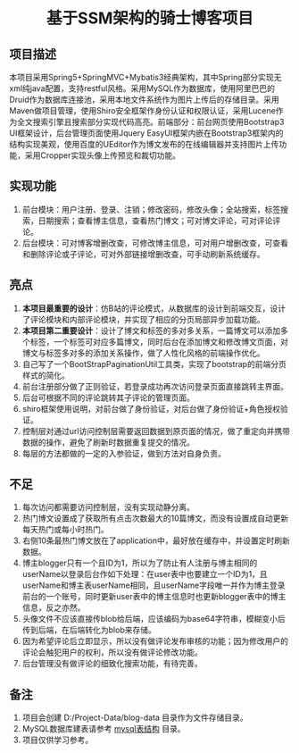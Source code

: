 <h1 align="center">基于SSM架构的骑士博客项目</h1>

## 项目描述
本项目采用Spring5+SpringMVC+Mybatis3经典架构，其中Spring部分实现无xml纯java配置，支持restful风格。采用MySQL作为数据库，使用阿里巴巴的Druid作为数据库连接池，采用本地文件系统作为图片上传后的存储目录。采用Maven做项目管理，使用Shiro安全框架作身份认证和权限认证，采用Lucene作为全文搜索引擎且搜索部分实现代码高亮。前端部分：前台网页使用Bootstrap3 UI框架设计，后台管理页面使用Jquery EasyUI框架内嵌在Bootstrap3框架内的结构实现美观，使用百度的UEditor作为博文发布的在线编辑器并支持图片上传功能，采用Cropper实现头像上传预览和裁切功能。

## 实现功能

1. 前台模块：用户注册、登录、注销；修改密码，修改头像；全站搜索，标签搜索，日期搜索；查看博主信息，查看热门博文；可对博文评论，可对评论评论。
2. 后台模块：可对博客增删改查，可修改博主信息，可对用户增删改查，可查看和删除评论或子评论，可对外部链接增删改查，可手动刷新系统缓存。

## 亮点

1. **本项目最重要的设计**：仿B站的评论模式，从数据库的设计到前端交互，设计了评论模块和内部评论模块，并实现了相应的分页局部异步加载功能。
2. **本项目第二重要设计**：设计了博文和标签的多对多关系，一篇博文可以添加多个标签，一个标签可对应多篇博文，同时后台在添加博文和修改博文页面，对博文与标签多对多的添加关系操作，做了人性化风格的前端操作优化。
3. 自己写了一个BootStrapPaginationUtil工具类，实现了bootstrap的前端分页样式的简化。
4. 前台注册部分做了正则验证，若登录成功再次访问登录页面直接跳转主界面。
5. 后台可根据不同的评论跳转其子评论的管理页面。
6. shiro框架使用说明，对前台做了身份验证，对后台做了身份验证+角色授权验证。
7. 控制层对通过url访问控制层需要返回数据到原页面的情况，做了重定向并携带数据的操作，避免了刷新时数据重复提交的情况。
8. 每层的方法都做的一定的入参验证，做到方法对自身负责。

## 不足

1. 每次访问都需要访问控制层，没有实现动静分离。
2. 热门博文设置成了获取所有点击次数最大的10篇博文，而没有设置成自动更新每天热门或每小时热门。
3. 右侧10条最热门博文放在了application中，最好放在缓存中，并设置定时刷新数据。
4. 博主blogger只有一个且ID为1，所以为了防止有人注册与博主相同的userName以登录后台作如下处理：在user表中也要建立一个ID为1，且userName和博主表userName相同，且userName字段唯一并作为博主登录前台的一个账号，同时更新user表中的博主信息时也更新blogger表中的博主信息，反之亦然。
5. 头像文件不应该直接传blob给后端，应该编码为base64字符串，模糊变小后传到后端，在后端转化为blob来存储。
6. 因为希望评论后立即显示，所以没有做评论发布审核的功能；因为修改用户的评论会触犯用户的权利，所以没有做评论修改功能。
7. 后台管理没有做评论的细致化搜索功能，有待完善。

## 备注

1. 项目会创建 D:/Project-Data/blog-data 目录作为文件存储目录。 
2. MySQL数据库建表请参考 [mysql表结构](https://github.com/whisperknight/blog/tree/master/mysql%E8%A1%A8%E7%BB%93%E6%9E%84) 目录。
3. 项目仅供学习参考。